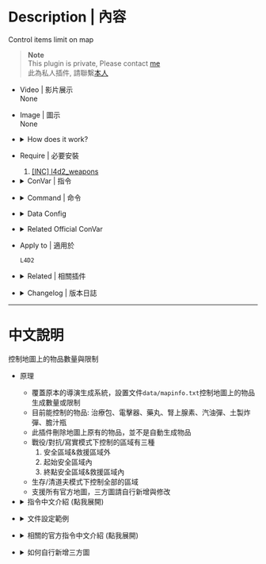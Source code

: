 # Description | 內容
Control items limit on map

> __Note__ <br/>
This plugin is private, Please contact [me](https://github.com/fbef0102/Game-Private_Plugin#私人插件列表-private-plugins-list)<br/>
此為私人插件, 請聯繫[本人](https://github.com/fbef0102/Game-Private_Plugin#私人插件列表-private-plugins-list)

* Video | 影片展示
<br/>None

* Image | 圖示
<br/>None

* <details><summary>How does it work?</summary>

	* Detect all items on round start and remove items if limit reach
	* Modify ```data/mapinfo.txt``` and control items limit on the map
		* control items in start safe area
		* control items outside saferoom/final area
		* control items in end safe area & in final area
</details>

* Require | 必要安裝
	1. [[INC] l4d2_weapons](/left4dead2/scripting/include/l4d2_weapons.inc)

* <details><summary>ConVar | 指令</summary>

	* cfg/sourcemod/itemtracking.cfg
		```php
		// If 1, Enable the itemtracking
		itemtracking_enable "1"

		// If 1, Keep item spawns the same on both rounds in versus/scavenge
		itemtracking_savespawns_VS "1"

		// If 1, Keep item spawns the same as first sound in coop/realism/survival
		itemtracking_savespawns_CP "0"

		// Limits the number of adrenaline shots in end safe area & in final area on each map by default. -1: no limit; >=0: limit to cvar value
		adrenaline_end_area_limit "-1"

		// Limits the number of adrenaline shots outside saferoom & outside final area on each map by default. -1: no limit; >=0: limit to cvar value
		adrenaline_limit "-1"

		// Limits the number of adrenaline shots in start safe area on each map by default. -1: no limit; >=0: limit to cvar value
		adrenaline_start_area_limit "-1"

		// Limits the number of defibrillators in end safe area & in final area on each map by default. -1: no limit; >=0: limit to cvar value
		defib_end_area_limit "-1"

		// Limits the number of defibrillators outside saferoom & outside final area on each map by default. -1: no limit; >=0: limit to cvar value
		defib_limit "-1"

		// Limits the number of defibrillators in start safe area on each map by default. -1: no limit; >=0: limit to cvar value
		defib_start_area_limit "-1"

		// Limits the number of first aid kits in end safe area & in final area on each map by default. -1: no limit; >=0: limit to cvar value
		kits_end_area_limit "-1"

		// Limits the number of first aid kits outside saferoom & outside final area on each map by default. -1: no limit; >=0: limit to cvar value
		kits_limit "-1"

		// Limits the number of first aid kits in start safe area on each map by default. -1: no limit; >=0: limit to cvar value
		kits_start_area_limit "-1"

		// Limits the number of molotovs in end safe area & in final area on each map by default. -1: no limit; >=0: limit to cvar value
		molotov_end_area_limit "-1"

		// Limits the number of molotovs outside saferoom & outside final area on each map by default. -1: no limit; >=0: limit to cvar value
		molotov_limit "-1"

		// Limits the number of molotovs in start safe area on each map by default. -1: no limit; >=0: limit to cvar value
		molotov_start_area_limit "-1"

		// Limits the number of pain pills in end safe area & in final area on each map by default. -1: no limit; >=0: limit to cvar value
		pills_end_area_limit "-1"

		// Limits the number of pain pills outside saferoom & outside final area on each map by default. -1: no limit; >=0: limit to cvar value
		pills_limit "-1"

		// Limits the number of pain pills in start safe area on each map by default. -1: no limit; >=0: limit to cvar value
		pills_start_area_limit "-1"

		// Limits the number of pipe bombs in end safe area & in final area on each map by default. -1: no limit; >=0: limit to cvar value
		pipebomb_end_area_limit "-1"

		// Limits the number of pipe bombs outside saferoom & outside final area on each map by default. -1: no limit; >=0: limit to cvar value
		pipebomb_limit "-1"

		// Limits the number of pipe bombs in start safe area on each map by default. -1: no limit; >=0: limit to cvar value
		pipebomb_start_area_limit "-1"

		// Limits the number of bile bombs in end safe area & in final area on each map by default. -1: no limit; >=0: limit to cvar value
		vomitjar_end_area_limit "-1"

		// Limits the number of bile bombs outside saferoom & outside final area on each map by default. -1: no limit; >=0: limit to cvar value
		vomitjar_limit "-1"

		// Limits the number of bile bombs in start safe area on each map by default. -1: no limit; >=0: limit to cvar value
		vomitjar_start_area_limit "-1"
		```
</details>

* <details><summary>Command | 命令</summary>

	None
</details>

* <details><summary>Data Config</summary>

	* data/mapinfo.txt
		```php
		"MapInfo"
		{
			"c4m1_milltown_a" //Map Name
			{
				"start_point"		"-6008.747070 7381.954590 192.909424" //start safe area center point (do not modify)
				"end_point"		"3993.458008 -1598.952271 294.281250" //end safe area/final area center point (do not modify)
				"start_dist"		"100.000000" //start safe area distance (do not modify)
				"start_extra_dist"	"500.000000" //start safe area distance extra (do not modify)
				"end_dist"		"275.000000" //end safe area/final area distance extra (do not modify)
				"ItemLimits_Outside" // control items outside saferoom/final area
				{
					"pain_pills"	"2" // Randomly remove pills until 2 pills left outside saferoom/final area (-1=No Limit;0=Remove All, use cvar "pills_limit" if no keyvalue)
					"adrenaline"	"2" // Randomly Remove adrenalines until 2 adrenalines left outside saferoom/final area (-1=No Limit;0=Remove All, use cvar "adrenaline_limit" if no keyvalue)
					"first_aid_kit"	"2" // Randomly Remove kits until 2 kits left outside saferoom/final area (-1=No Limit;0=Remove All, use cvar "kits_limit" if no keyvalue)
					"defibrillator"	"2" // Randomly Remove defibrillators until 2 defibrillators left outside saferoom/final area (-1=No Limit;0=Remove All, use cvar "defib_limit" if no keyvalue)
					"pipe_bomb"		"1" // Randomly Remove pipebombs until 1 pipe_bomb left outside saferoom/final area (-1=No Limit;0=Remove All, use cvar "pipebomb_limit" if no keyvalue)
					"molotov"		"1" // Randomly Remove molotovs until 1 molotov left outside saferoom/final area (-1=No Limit;0=Remove All, use cvar "molotov_limit" if no keyvalue)
					"vomitjar"		"1" // Randomly Remove vomitjars until 1 vomitjar left outside saferoom/final area (-1=No Limit;0=Remove All, use cvar "vomitjar_limit" if no keyvalue)
				}
				"ItemLimits_StartArea"	// control items in start safe area
				{
					"pain_pills"	"2" // Randomly remove pills until 2 pills left in start safe area (-1=No Limit;0=Remove All, use cvar "pills_start_area_limit" if no keyvalue)
					"adrenaline"	"2" // Randomly Remove adrenalines until 2 adrenalines left in start safe area (-1=No Limit;0=Remove All, use cvar "adrenaline_start_area_limit" if no keyvalue)
					"first_aid_kit"	"4" // Randomly Remove kits until 4 kits left in start safe area (-1=No Limit;0=Remove All, use cvar "kits_start_area_limit" if no keyvalue)
					"defibrillator"	"2" // Randomly Remove defibrillators until 2 defibrillators left in start safe area (-1=No Limit;0=Remove All, use cvar "defib_start_area_limit" if no keyvalue)
					"pipe_bomb"		"1" // Randomly Remove pipebombs until 1 pipe_bomb left in start safe area (-1=No Limit;0=Remove All, use cvar "pipebomb_start_area_limit" if no keyvalue)
					"molotov"		"1" // Randomly Remove molotovs until 1 molotov left in start safe area (-1=No Limit;0=Remove All, use cvar "molotov_start_area_limit" if no keyvalue)
					"vomitjar"		"1" // Randomly Remove vomitjars until 1 vomitjar left in start safe area (-1=No Limit;0=Remove All, use cvar "vomitjar_start_area_limit" if no keyvalue)
				}
				"ItemLimits_EndArea" // control items in end safe area & in final area
				{
					"pain_pills"	"2" // Randomly remove pills until 2 pills left in end safe area & in final area (-1=No Limit;0=Remove All, use cvar "pills_end_area_limit" if no keyvalue)
					"adrenaline"	"2" // Randomly Remove adrenalines until 2 adrenalines left in end safe area & in final area (-1=No Limit;0=Remove All, use cvar "adrenaline_end_area_limit" if no keyvalue)
					"first_aid_kit"	"4" // Randomly Remove kits until 4 kits left in end safe area & in final area (-1=No Limit;0=Remove All, use cvar "kits_end_area_limit" if no keyvalue)
					"defibrillator"	"2" // Randomly Remove defibrillators until 2 defibrillators left in end safe area & in final area (-1=No Limit;0=Remove All, use cvar "defib_end_area_limit" if no keyvalue)
					"pipe_bomb"		"1" // Randomly Remove pipebombs until 1 pipe_bomb left in end safe area & in final area (-1=No Limit;0=Remove All, use cvar "pipebomb_end_area_limit" if no keyvalue)
					"molotov"		"1" // Randomly Remove molotovs until 1 molotov left in end safe area & in final area (-1=No Limit;0=Remove All, use cvar "molotov_end_area_limit" if no keyvalue)
					"vomitjar"		"1" // Randomly Remove vomitjars until 1 vomitjar left in end safe area & in final area (-1=No Limit;0=Remove All, use cvar "vomitjar_end_area_limit" if no keyvalue)
				}
			}
		}
		```
</details>

* <details><summary>Related Official ConVar</summary>

	* write down the following cvars in cfg/server.cfg
		```php
		//Item density, Items per 100 yards square
		sm_cvar director_pain_pill_density 		"6.48"
		sm_cvar director_adrenaline_density		"6.48"
		sm_cvar director_defibrillator_density 	"6.48"
		sm_cvar director_molotov_density 		"6.48"
		sm_cvar director_pipe_bomb_density 		"6.48"
		sm_cvar director_vomitjar_density 		"6.48"
		```
</details>

* Apply to | 適用於
	```
	L4D2
	```

* <details><summary>Related | 相關插件</summary>

	1. [coopbosses_ifier](https://github.com/fbef0102/Game-Private_Plugin/tree/main/coopbosses_ifier): Sets a tank and witch spawn point on every map in coop mode
		> 戰役模式下每一張地圖挑選隨機路程生成一隻Tank與一個Witch
</details>

* <details><summary>Changelog | 版本日誌</summary>
	
	* v1.1h (2023-7-3)
		* Support Coop/Realism/Versus/Survival/Scavenge

	* v1.0h
		* Individual plugin
		* More data keyvalue
		* More Cvars
		* Control items in start safe area and in end safe area & in final area

	* v0.0
	    * [From confoglcompmod in SirPlease/L4D2-Competitive-Rework](https://github.com/SirPlease/L4D2-Competitive-Rework/blob/master/addons/sourcemod/scripting/confoglcompmod/ItemTracking.sp)
</details>

- - - -
# 中文說明
控制地圖上的物品數量與限制

* 原理
	* 覆蓋原本的導演生成系統，設置文件```data/mapinfo.txt```控制地圖上的物品生成數量或限制
	* 目前能控制的物品: 治療包、電擊器、藥丸、腎上腺素、汽油彈、土製炸彈、膽汁瓶
	* 此插件刪除地圖上原有的物品，並不是自動生成物品
	* 戰役/對抗/寫實模式下控制的區域有三種
		1. 安全區域&救援區域外 
		2. 起始安全區域內 
		3. 終點安全區域&救援區域內
	* 生存/清道夫模式下控制全部的區域
	* 支援所有官方地圖，三方圖請自行新增與修改

* <details><summary>指令中文介紹 (點我展開)</summary>

	* cfg/sourcemod/itemtracking.cfg
		```php
		// 0=關閉插件, 1=啟動插件
		itemtracking_enable "1"

		// 為1時，對抗/清道夫模式第二回合，強制所有物品位置與數量要與第一回合相同
		itemtracking_savespawns_VS "1"

		// 為1時，戰役/寫實/生存模式第二.三.四......回合之後，強制所有物品位置與數量要與第一回合相同
		itemtracking_savespawns_CP "0"

		// 終點安全區域&救援區域內腎上腺素數量限制（-1=不移除;0=移除全部)
		adrenaline_end_area_limit "-1"

		// 安全區域/救援區域外腎上腺素數量限制（-1=不移除;0=移除全部)
		adrenaline_limit "-1"

		// 起始安全區域內腎上腺素數量限制（-1=不移除;0=移除全部)
		adrenaline_start_area_limit "-1"

		// 終點安全區域&救援區域內電擊器數量限制（-1=不移除;0=移除全部)
		defib_end_area_limit "-1"

		// 安全區域/救援區域外電擊器數量限制（-1=不移除;0=移除全部)
		defib_limit "-1"

		// 起始安全區域內電擊器數量限制（-1=不移除;0=移除全部)
		defib_start_area_limit "-1"

		// 終點安全區域&救援區域內治療包數量限制（-1=不移除;0=移除全部)
		kits_end_area_limit "-1"

		// 安全區域/救援區域外治療包數量限制（-1=不移除;0=移除全部)
		kits_limit "-1"

		// 起始安全區域內治療包數量限制（-1=不移除;0=移除全部)
		kits_start_area_limit "-1"

		// 終點安全區域&救援區域內汽油彈數量限制（-1=不移除;0=移除全部)
		molotov_end_area_limit "-1"

		// 安全區域/救援區域外汽油彈數量限制（-1=不移除;0=移除全部)
		molotov_limit "-1"

		// 起始安全區域內汽油彈數量限制（-1=不移除;0=移除全部)
		molotov_start_area_limit "-1"

		// 終點安全區域&救援區域內藥丸數量限制（-1=不移除;0=移除全部)
		pills_end_area_limit "-1"

		// 安全區域/救援區域外藥丸數量限制（-1=不移除;0=移除全部)
		pills_limit "-1"

		// 終點安全區域&救援區域內藥丸數量限制（-1=不移除;0=移除全部)
		pills_start_area_limit "-1"

		// 終點安全區域&救援區域內土製炸彈數量限制（-1=不移除;0=移除全部)
		pipebomb_end_area_limit "-1"

		// 安全區域/救援區域外土製炸彈數量限制（-1=不移除;0=移除全部)
		pipebomb_limit "-1"

		// 終點安全區域&救援區域內土製炸彈數量限制（-1=不移除;0=移除全部)
		pipebomb_start_area_limit "-1"

		// 終點安全區域&救援區域內膽汁瓶數量限制（-1=不移除;0=移除全部)
		vomitjar_end_area_limit "-1"

		// 安全區域/救援區域外膽汁瓶數量限制（-1=不移除;0=移除全部)
		vomitjar_limit "-1"

		// 終點安全區域&救援區域內膽汁瓶數量限制（-1=不移除;0=移除全部)
		vomitjar_start_area_limit "-1"
		```
</details>

* <details><summary>文件設定範例</summary>

	* ```data/mapinfo.txt```控制每一關的物品生成數量與限制
		```php
		"MapInfo"
		{
			"c4m1_milltown_a" //地圖名
			{
				"start_point"		"-6008.747070 7381.954590 192.909424" //起始安全區域中心點 (不要亂改)
				"end_point"		"3993.458008 -1598.952271 294.281250" //終點安全區域/救援區域中心點(不要亂改)
				"start_dist"		"100.000000" //起始安全區域範圍 (不要亂改)
				"start_extra_dist"	"500.000000" //起始安全區域額外範圍 (不要亂改)
				"end_dist"		"275.000000" //終點安全區域/救援區域範圍 (不要亂改)
				"ItemLimits_Outside" //安全區域&救援區域外
				{
					"pain_pills"    "2" //找到地圖上在安全區域/救援區域外所有藥丸，然後隨機挑選只留下兩顆藥丸，其餘的藥丸全部移除（-1=不移除;0=移除全部，如果沒有寫此行，預設使用指令pills_limit)
					"adrenaline"    "2" //找到地圖上在安全區域/救援區域外所有腎上腺素，然後隨機挑選只留下兩個腎上腺素，其餘的腎上腺素全部移除（-1=不移除;0=移除全部，如果沒有寫此行，預設使用指令adrenaline_limit)
					"first_aid_kit" "2" //找到地圖上在安全區域/救援區域外所有治療包，然後隨機挑選只留下兩個治療包，其餘的全部移除（-1=不移除;0=移除全部，如果沒有寫此行，預設使用指令kits_limit)
					"defibrillator" "2" //找到地圖上在安全區域/救援區域外所有電擊器，然後隨機挑選只留下兩個電擊器，其餘的全部移除（-1=不移除;0=移除全部，如果沒有寫此行，預設使用指令defib_limit)
					"pipe_bomb"     "1" //找到地圖上在安全區域/救援區域外所有土製炸彈，然後隨機挑選只留下1個，其餘的全部移除（-1=不移除;0=移除全部，如果沒有寫此行，預設使用指令pipebomb_limit)
					"molotov"       "1" //找到地圖上在安全區域/救援區域外所有汽油彈，然後隨機挑選只留下1瓶，其餘的全部移除（-1=不移除;0=移除全部，如果沒有寫此行，預設使用指令molotov_limit)
					"vomitjar"      "1" //找到地圖上在安全區域/救援區域外所有膽汁瓶，然後隨機挑選只留下1瓶，其餘的全部移除（-1=不移除;0=移除全部，如果沒有寫此行，預設使用指令vomitjar_limit)
				}
				"ItemLimits_StartArea" //起始安全區域內
				{
					"pain_pills"    "2" //找到地圖上在起始安全區域內所有藥丸，然後隨機挑選只留下兩顆藥丸，其餘的藥丸全部移除（-1=不移除;0=移除全部，如果沒有寫此行，預設使用指令pills_start_area_limit)
					"adrenaline"    "2" //找到地圖上在起始安全區域內所有腎上腺素，然後隨機挑選只留下兩個腎上腺素，其餘的腎上腺素全部移除（-1=不移除;0=移除全部，如果沒有寫此行，預設使用指令adrenaline_start_area_limit)
					"first_aid_kit" "4" //找到地圖上在起始安全區域內所有治療包，然後隨機挑選只留下4個治療包，其餘的全部移除（-1=不移除;0=移除全部，如果沒有寫此行，預設使用指令kits_start_area_limit)
					"defibrillator" "2" //找到地圖上在起始安全區域內所有電擊器，然後隨機挑選只留下兩個電擊器，其餘的全部移除（-1=不移除;0=移除全部，如果沒有寫此行，預設使用指令defib_start_area_limit)
					"pipe_bomb"     "1" //找到地圖上在起始安全區域內所有土製炸彈，然後隨機挑選只留下1個，其餘的全部移除（-1=不移除;0=移除全部，如果沒有寫此行，預設使用指令pipebomb_start_area_limit)
					"molotov"       "1" //找到地圖上在起始安全區域內所有汽油彈，然後隨機挑選只留下1瓶，其餘的全部移除（-1=不移除;0=移除全部，如果沒有寫此行，預設使用指令molotov_start_area_limit)
					"vomitjar"      "1" //找到地圖上在起始安全區域內所有膽汁瓶，然後隨機挑選只留下1瓶，其餘的全部移除（-1=不移除;0=移除全部，如果沒有寫此行，預設使用指令vomitjar_start_area_limit)
				}
				"ItemLimits_EndArea" //終點安全區域&救援區域內
				{
					"pain_pills"    "2" //找到地圖上在終點安全區域&救援區域內所有藥丸，然後隨機挑選只留下兩顆藥丸，其餘的藥丸全部移除（-1=不移除;0=移除全部，如果沒有寫此行，預設使用指令pills_end_area_limit)
					"adrenaline"    "2" //找到地圖上在終點安全區域&救援區域內所有腎上腺素，然後隨機挑選只留下兩個腎上腺素，其餘的腎上腺素全部移除（-1=不移除;0=移除全部，如果沒有寫此行，預設使用指令adrenaline_end_area_limit)
					"first_aid_kit" "4" //找到地圖上在終點安全區域&救援區域內所有治療包，然後隨機挑選只留下4個治療包，其餘的全部移除（-1=不移除;0=移除全部，如果沒有寫此行，預設使用指令kits_end_area_limit)
					"defibrillator" "2" //找到地圖上在終點安全區域&救援區域內所有電擊器，然後隨機挑選只留下兩個電擊器，其餘的全部移除（-1=不移除;0=移除全部，如果沒有寫此行，預設使用指令defib_end_area_limit)
					"pipe_bomb"     "1" //找到地圖上在終點安全區域&救援區域內所有土製炸彈，然後隨機挑選只留下1個，其餘的全部移除（-1=不移除;0=移除全部，如果沒有寫此行，預設使用指令pipebomb_end_area_limit)
					"molotov"       "1" //找到地圖上在終點安全區域&救援區域內所有汽油彈，然後隨機挑選只留下1瓶，其餘的全部移除（-1=不移除;0=移除全部，如果沒有寫此行，預設使用指令molotov_end_area_limit)
					"vomitjar"      "1" //找到地圖上在終點安全區域&救援區域內所有膽汁瓶，然後隨機挑選只留下1瓶，其餘的全部移除（-1=不移除;0=移除全部，如果沒有寫此行，預設使用指令vomitjar_end_area_limit)
				}
			}
		}
		```
</details>

* <details><summary>相關的官方指令中文介紹 (點我展開)</summary>

	* 以下指令寫入文件 cfg/server.cfg，可自行調整
		```php
		//物品生成密度，每 100 碼平方單位生成的數量 (數字越大，地圖上該物品數量越多)
		sm_cvar director_pain_pill_density 		"6.48"
		sm_cvar director_adrenaline_density		"6.48"
		sm_cvar director_defibrillator_density 	"6.48"
		sm_cvar director_molotov_density 		"6.48"
		sm_cvar director_pipe_bomb_density 		"6.48"
		sm_cvar director_vomitjar_density 		"6.48"
		```
</details>

* <details><summary>如何自行新增三方圖</summary>

	* data/mapinfo.txt
		```php
		"MapInfo"
		{
			"xxxxxx" //三方地圖名
			{
				"start_point"		"x y z" //想像起始安全室為立方體空間，start_point為立方體的中心點
				"end_point"			"x y z" //想像終點安全室或救援區域為立方體空間，end_point為立方體的中心點
				"start_dist"		"100" 	//起始安全室立方體的邊長 (短的一邊)，沒有寫的話預設是100
				"start_extra_dist"	"150" 	//起始安全室立方體的邊長 (長的一邊)，沒有寫的話預設是150
				"end_dist"			"200" 	//終點安全室或救援區域立方體的邊長，沒有寫的話預設是200
			}
		}
		```
</details>

